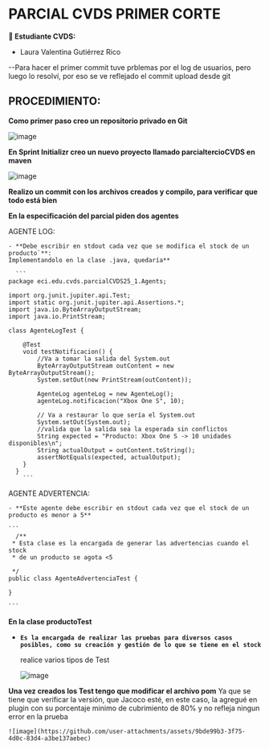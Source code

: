 # PARCIAL CVDS PRIMER CORTE

**👥 Estudiante CVDS:**
- Laura Valentina Gutiérrez Rico


--Para hacer el primer commit tuve prblemas por el log de usuarios, pero luego lo resolví, por eso se ve reflejado el commit upload desde git


## PROCEDIMIENTO:

**Como primer paso creo un repositorio privado en Git**

![image](https://github.com/user-attachments/assets/f45aa1e6-1b87-411d-a463-1e4f966f0ee5)


**En Sprint Initializr creo un nuevo proyecto llamado parcialtercioCVDS en maven**

![image](https://github.com/user-attachments/assets/80aa0e52-d3d8-40a5-b426-ebb7358da783)

**Realizo un commit con los archivos creados y compilo, para verificar que todo está bien**




**En la especificación del parcial piden dos agentes**

  AGENTE LOG:
  
    - **Debe escribir en stdout cada vez que se modifica el stock de un producto`**:
    Implementandolo en la clase .java, quedaría**

      ```
    package eci.edu.cvds.parcialCVDS25_1.Agents;
    
    import org.junit.jupiter.api.Test;
    import static org.junit.jupiter.api.Assertions.*;
    import java.io.ByteArrayOutputStream;
    import java.io.PrintStream;
    
    class AgenteLogTest {
    
        @Test
        void testNotificacion() {
            //Va a tomar la salida del System.out
            ByteArrayOutputStream outContent = new ByteArrayOutputStream();
            System.setOut(new PrintStream(outContent));
    
            AgenteLog agenteLog = new AgenteLog();
            agenteLog.notificacion("Xbox One S", 10);
    
            // Va a restaurar lo que sería el System.out
            System.setOut(System.out);
            //valida que la salida sea la esperada sin conflictos
            String expected = "Producto: Xbox One S -> 10 unidades disponibles\n";
            String actualOutput = outContent.toString();
            assertNotEquals(expected, actualOutput);
        }
      }
        ```
          
AGENTE ADVERTENCIA: 

    - **Este agente debe escribir en stdout cada vez que el stock de un producto es menor a 5**

    ```
      /**
     * Esta clase es la encargada de generar las advertencias cuando el stock
     * de un producto se agota <5
    
     */
    public class AgenteAdvertenciaTest {
        
    }
    
    ```
**En la clase productoTest**

 - **`Es la encargada de realizar las pruebas para diversos casos posibles, como su creación y gestión de lo que se tiene en el stock`**

   realice varios tipos de Test

     ![image](https://github.com/user-attachments/assets/6335e421-2667-4dd5-bec2-749050a8149b)


**Una vez creados los Test tengo que modificar el archivo pom**
Ya que se tiene que verificar la versión, que Jacoco esté, en este caso, la agregué en plugin con su porcentaje minimo de cubrimiento de 80% y no refleja ningun error en la prueba

    ![image](https://github.com/user-attachments/assets/9bde99b3-3f75-4d0c-83d4-a3be137aebec)




